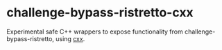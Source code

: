 # challenge-bypass-ristretto-cxx

Experimental safe C++ wrappers to expose functionality from challenge-bypass-ristretto, using [cxx](https://cxx.rs/).
